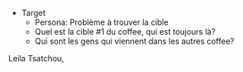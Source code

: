 - Target
	- Persona: Problème à trouver la cible
	- Quel est la cible #1 du coffee, qui est toujours là?
	- Qui sont les gens qui viennent dans les autres coffee?

Leila Tsatchou,